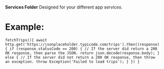 **Services Folder**
Designed for your different app _services_.

# Example:

`fetchTrips(){ await http.get('https://jsonplaceholder.typicode.com/trips').then((response){ if (response.statusCode == 200) { // If the server did return a 200 OK response, then parse the JSON. return json.decode(response.body); } else { // If the server did not return a 200 OK response, then throw an exception. throw Exception('Failed to load trips'); } }) }`
